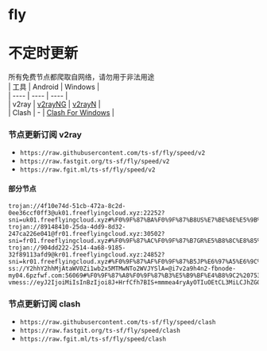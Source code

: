 # fly
# 不定时更新
所有免费节点都爬取自网络，请勿用于非法用途  
|  工具  | Android  | Windows  |  
|  ----  | ----   | ----  |  
| v2ray  | [v2rayNG](https://github.com/2dust/v2rayNG/releases) | [v2rayN](https://github.com/2dust/v2rayN/releases) |  
| Clash  | - | [Clash For Windows](https://github.com/2dust/clashN/releases) | 
  
### 节点更新订阅  v2ray
- `https://raw.githubusercontent.com/ts-sf/fly/speed/v2`  
- `https://raw.fastgit.org/ts-sf/fly/speed/v2`  
- `https://raw.fgit.ml/ts-sf/fly/speed/v2`  
#### 部分节点  
``` 
trojan://4f10e74d-51cb-472a-8c2d-0ee36ccf0ff3@uk01.freeflyingcloud.xyz:22252?sni=uk01.freeflyingcloud.xyz#%F0%9F%87%BA%F0%9F%87%B8US%E7%BE%8E%E5%9B%BD3%2012.4MB%2Fs
trojan://89148410-25da-4dd9-8d32-247ca226e041@fr01.freeflyingcloud.xyz:30502?sni=fr01.freeflyingcloud.xyz#%F0%9F%87%AC%F0%9F%87%B7GR%E5%B8%8C%E8%85%8A%209.0MB%2Fs
trojan://904dd222-2514-4a68-9185-32f89113afd9@kr01.freeflyingcloud.xyz:24852?sni=kr01.freeflyingcloud.xyz#%F0%9F%87%AF%F0%9F%87%B5JP%E6%97%A5%E6%9C%AC4%201.5MB%2Fs
ss://Y2hhY2hhMjAtaWV0Zi1wb2x5MTMwNTo2WVJYSlA=@i7v2a9h4n2-fbnode-my04.6pzfwf.com:56069#%F0%9F%87%A8%F0%9F%87%B3%E5%B9%BF%E4%B8%9C2%20753.3KB%2Fs
vmess://eyJ2IjoiMiIsInBzIjoi8J+HrfCfh7BIS+mmmea4ryAyOTIuOEtCL3MiLCJhZGQiOiJuMTcxMDgyNTQ4OS5hYWlnZWZtLmNuIiwicG9ydCI6IjQ0MyIsImlkIjoiMGRkM2FjNTktNzhlOS00M2Q1LWJkM2YtNTNmMjg2M2NmZmQ3IiwiYWlkIjoiMCIsInNjeSI6ImF1dG8iLCJuZXQiOiJ3cyIsInR5cGUiOiJub25lIiwiaG9zdCI6Im4xNzEwODI1NDg5LmFhaWdlZm0uY24iLCJwYXRoIjoiLyIsInRscyI6InRscyIsInNuaSI6IiIsInRlc3RfbmFtZSI6IkhL6aaZ5rivIn0=
```
### 节点更新订阅  clash
- `https://raw.githubusercontent.com/ts-sf/fly/speed/clash`  
- `https://raw.fastgit.org/ts-sf/fly/speed/clash`  
- `https://raw.fgit.ml/ts-sf/fly/speed/clash`  


